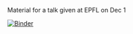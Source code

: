 Material for a talk given at EPFL on Dec 1

[![Binder](https://mybinder.org/badge_logo.svg)](https://mybinder.org/v2/gh/tschm/epfl/master?urlpath=lab/tree/home/jovyan/work)